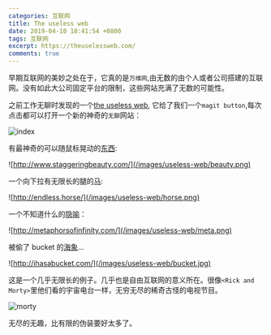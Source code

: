 ```yaml
---
categories: 互联网
title: The useless web
date: 2019-04-10 18:41:54 +0800
tags: 互联网
excerpt: https://theuselessweb.com/
comments: true
---
```


早期互联网的美妙之处在于，它真的是`万维网`,由无数的由个人或者公司搭建的互联网。没有如此大公司固定平台的限制，这些网站充满了无数的可能性。

之前工作无聊时发现的一个[the useless web](https://theuselessweb.com/), 它给了我们一个`magit button`,每次点击都可以打开一个新的神奇的`无聊`网站：

![index](/images/useless-web/index.png)

有最神奇的可以随鼠标晃动的[东西](http://www.staggeringbeauty.com/):

![http://www.staggeringbeauty.com/](/images/useless-web/beauty.png)

一个向下拉有无限长的腿的[马](http://endless.horse/):

![http://endless.horse/](/images/useless-web/horse.png)

一个不知道什么的[隐喻](http://metaphorsofinfinity.com/)：

![http://metaphorsofinfinity.com/](/images/useless-web/meta.png)


被偷了 bucket 的[海象](http://ihasabucket.com/)...


![http://ihasabucket.com/](/images/useless-web/bucket.jpg)


这是一个几乎无限长的例子。几乎也是自由互联网的意义所在。很像`<Rick and Morty>`里他们看的宇宙电台一样，无穷无尽的稀奇古怪的电视节目。


![morty](/images/useless-web/morty.jpg)


无尽的无趣，比有限的伪装要好太多了。






